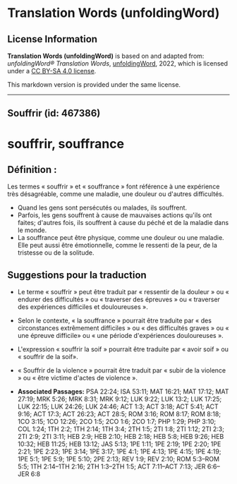 # Translation Words (unfoldingWord)

## License Information

**Translation Words (unfoldingWord)** is based on and adapted from: _unfoldingWord® Translation Words_, [unfoldingWord](https://unfoldingword.org/utw), 2022, which is licensed under a [CC BY-SA 4.0 license](https://creativecommons.org/licenses/by-sa/4.0/legalcode.en).

This markdown version is provided under the same license.



--------------------------------

## Souffrir (id: 467386)

souffrir, souffrance
====================

Définition :
------------

Les termes « souffrir » et « souffrance » font référence à une expérience très désagréable, comme une maladie, une douleur ou d'autres difficultés.

* Quand les gens sont persécutés ou malades, ils souffrent.
* Parfois, les gens souffrent à cause de mauvaises actions qu'ils ont faites; d'autres fois, ils souffrent à cause du péché et de la maladie dans le monde.
* La souffrance peut être physique, comme une douleur ou une maladie. Elle peut aussi être émotionnelle, comme le ressenti de la peur, de la tristesse ou de la solitude.

Suggestions pour la traduction
------------------------------

* Le terme « souffrir » peut être traduit par « ressentir de la douleur » ou « endurer des difficultés » ou « traverser des épreuves » ou « traverser des expériences difficiles et douloureuses ».
* Selon le contexte, « la souffrance » pourrait être traduite par « des circonstances extrêmement difficiles » ou « des difficultés graves » ou « une épreuve difficile» ou « une période d'expériences douloureuses ».
* L'expression « souffrir la soif » pourrait être traduite par « avoir soif » ou « souffrir de la soif».
* « Souffrir de la violence » pourrait être traduit par « subir de la violence » ou « être victime d'actes de violence ».

* **Associated Passages:** PSA 22:24; ISA 53:11; MAT 16:21; MAT 17:12; MAT 27:19; MRK 5:26; MRK 8:31; MRK 9:12; LUK 9:22; LUK 13:2; LUK 17:25; LUK 22:15; LUK 24:26; LUK 24:46; ACT 1:3; ACT 3:18; ACT 5:41; ACT 9:16; ACT 17:3; ACT 26:23; ACT 28:5; ROM 3:16; ROM 8:17; ROM 8:18; 1CO 3:15; 1CO 12:26; 2CO 1:5; 2CO 1:6; 2CO 1:7; PHP 1:29; PHP 3:10; COL 1:24; 1TH 2:2; 1TH 2:14; 1TH 3:4; 2TH 1:5; 2TI 1:8; 2TI 1:12; 2TI 2:3; 2TI 2:9; 2TI 3:11; HEB 2:9; HEB 2:10; HEB 2:18; HEB 5:8; HEB 9:26; HEB 10:32; HEB 11:25; HEB 13:12; JAS 5:13; 1PE 1:11; 1PE 2:19; 1PE 2:20; 1PE 2:21; 1PE 2:23; 1PE 3:14; 1PE 3:17; 1PE 4:1; 1PE 4:13; 1PE 4:15; 1PE 4:19; 1PE 5:1; 1PE 5:9; 1PE 5:10; 2PE 2:13; REV 1:9; REV 2:10; ROM 5:3–ROM 5:5; 1TH 2:14–1TH 2:16; 2TH 1:3–2TH 1:5; ACT 7:11–ACT 7:13; JER 6:6–JER 6:8

